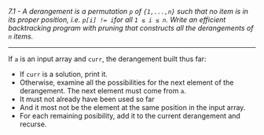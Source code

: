 *7.1 - A derangement is a permutation `p` of `{1,...,n}` such that no item is in its proper position, i.e. `p[i] != i`for all `1 ≤ i ≤ n`. Write an efficient backtracking program with pruning that constructs all the derangements of `n` items.*
***
If `a` is an input array and `curr`, the derangement built thus far:
- If `curr` is a solution, print it.
- Otherwise, examine all the possibilities for the next element of the derangement. The next element must come from `a`.
- It must not already have been used so far
- And it most not be the element at the same position in the input array.
- For each remaining posibility, add it to the current derangement and recurse.
